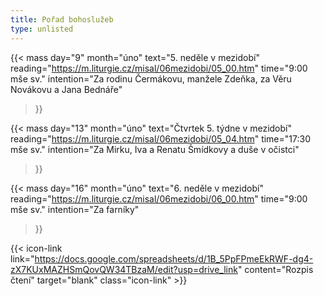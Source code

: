 ```yaml
---
title: Pořad bohoslužeb
type: unlisted
---
```


{{< mass
day="9" 
month="úno" 
text="5. neděle v mezidobí" 
reading="https://m.liturgie.cz/misal/06mezidobi/05_00.htm"
time="9:00 mše sv." 
intention="Za rodinu Čermákovu, manžele Zdeňka, za Věru Novákovu a Jana Bednáře"
>}}

{{< mass 
day="13" 
month="úno" 
text="Čtvrtek 5. týdne v mezidobí"
reading="https://m.liturgie.cz/misal/06mezidobi/05_04.htm"
time="17:30 mše sv." 
intention="Za Mirku, Iva a Renatu Šmídkovy a duše v očistci" 
>}}

{{< mass
day="16" 
month="úno" 
text="6. neděle v mezidobí" 
reading="https://m.liturgie.cz/misal/06mezidobi/06_00.htm"
time="9:00 mše sv." 
intention="Za farníky"
>}}

{{< icon-link link="https://docs.google.com/spreadsheets/d/1B_5PpFPmeEkRWF-dg4-zX7KUxMAZHSmQovQW34TBzaM/edit?usp=drive_link" content="Rozpis čtení" target="blank" class="icon-link" >}}